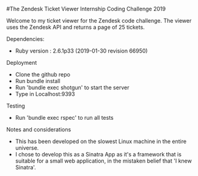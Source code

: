#The Zendesk Ticket Viewer Internship Coding Challenge 2019

Welcome to my ticket viewer for the Zendesk code challenge.
The viewer uses the Zendesk API and returns a page of 25 tickets.

Dependencies:

* Ruby version : 2.6.1p33 (2019-01-30 revision 66950)

Deployment

* Clone the github repo
* Run bundle install
* Run 'bundle exec shotgun' to start the server
* Type in Localhost:9393

Testing
* Run 'bundle exec rspec' to run all tests


Notes and considerations

* This has been developed on the slowest Linux machine in the entire universe.
* I chose to develop this as a Sinatra App as it's a framework that is suitable
for a small web application, in the mistaken belief that 'I knew Sinatra'.
